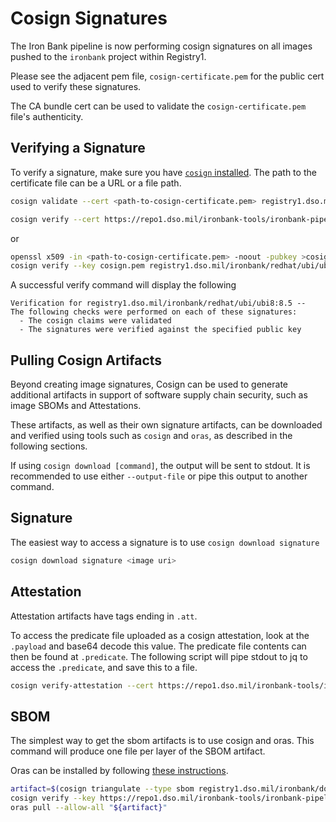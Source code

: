 # Cosign Signatures

The Iron Bank pipeline is now performing cosign signatures on all images pushed to the `ironbank` project within Registry1.

Please see the adjacent pem file, `cosign-certificate.pem` for the public cert used to verify these signatures.

The CA bundle cert can be used to validate the `cosign-certificate.pem` file's authenticity.

## Verifying a Signature

To verify a signature, make sure you have [`cosign` installed](https://github.com/sigstore/cosign#installation).
The path to the certificate file can be a URL or a file path.

```bash
cosign validate --cert <path-to-cosign-certificate.pem> registry1.dso.mil/ironbank/redhat/ubi/ubi8:8.5
```

```bash
cosign verify --cert https://repo1.dso.mil/ironbank-tools/ironbank-pipeline/-/raw/master/scripts/cosign/cosign-certificate.pem registry1.dso.mil/ironbank/redhat/ubi/ubi8:8.5
```

or

```bash
openssl x509 -in <path-to-cosign-certificate.pem> -noout -pubkey >cosign.pem
cosign verify --key cosign.pem registry1.dso.mil/ironbank/redhat/ubi/ubi8:8.5
```

A successful verify command will display the following

```log
Verification for registry1.dso.mil/ironbank/redhat/ubi/ubi8:8.5 --
The following checks were performed on each of these signatures:
  - The cosign claims were validated
  - The signatures were verified against the specified public key
```

## Pulling Cosign Artifacts

Beyond creating image signatures, Cosign can be used to generate additional artifacts in support of software supply chain security, such as image SBOMs and Attestations.

These artifacts, as well as their own signature artifacts, can be downloaded and verified using tools such as `cosign` and `oras`, as described in the following sections.

If using `cosign download [command]`, the output will be sent to stdout.
It is recommended to use either `--output-file` or pipe this output to another command.

## Signature

The easiest way to access a signature is to use `cosign download signature`

```bash
cosign download signature <image uri>
```

## Attestation

Attestation artifacts have tags ending in `.att`.

To access the predicate file uploaded as a cosign attestation, look at the `.payload` and base64 decode this value.
The predicate file contents can then be found at `.predicate`.
The following script will pipe stdout to jq to access the `.predicate`, and save this to a file.

```bash
cosign verify-attestation --cert https://repo1.dso.mil/ironbank-tools/ironbank-pipeline/-/raw/master/scripts/cosign/cosign-certificate.pem registry1.dso.mil/ironbank/docker/scratch:ironbank | jq '.payload | @base64d | fromjson | .predicate'
```

## SBOM

The simplest way to get the sbom artifacts is to use cosign and oras.
This command will produce one file per layer of the SBOM artifact.

Oras can be installed by following [these instructions](https://oras.land/cli/).

```bash
artifact=$(cosign triangulate --type sbom registry1.dso.mil/ironbank/docker/scratch:ironbank)
cosign verify --key https://repo1.dso.mil/ironbank-tools/ironbank-pipeline/-/raw/master/scripts/cosign/cosign-certificate.pem "${artifact}"
oras pull --allow-all "${artifact}"
```
